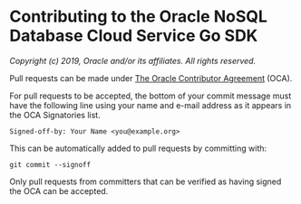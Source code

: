 # Contributing to the Oracle NoSQL Database Cloud Service Go SDK

*Copyright (c) 2019,  Oracle and/or its affiliates. All rights reserved.*

Pull requests can be made under
[The Oracle Contributor Agreement](https://www.oracle.com/technetwork/community/oca-486395.html)
(OCA).

For pull requests to be accepted, the bottom of
your commit message must have the following line using your name and
e-mail address as it appears in the OCA Signatories list.

```
Signed-off-by: Your Name <you@example.org>
```

This can be automatically added to pull requests by committing with:

```
git commit --signoff
````

Only pull requests from committers that can be verified as having
signed the OCA can be accepted.
